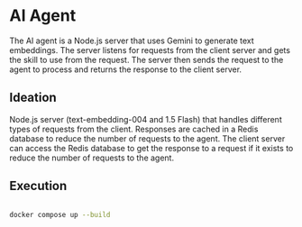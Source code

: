# AI Agent

The AI agent is a Node.js server that uses Gemini to generate text embeddings. The server listens for requests from the client server and gets the skill to use from the request. The server then sends the request to the agent to process and returns the response to the client server.

## Ideation

Node.js server (text-embedding-004 and 1.5 Flash) that handles different types of requests from the client. Responses are cached in a Redis database to reduce the number of requests to the agent. The client server can access the Redis database to get the response to a request if it exists to reduce the number of requests to the agent.

## Execution

```bash

docker compose up --build

```
